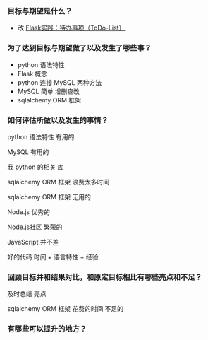 ### 目标与期望是什么？

* 改 [Flask实践：待办事项（ToDo-List）](https://zhuanlan.zhihu.com/p/23834410)



### 为了达到目标与期望做了以及发生了哪些事？

* <!-- 了解 --> python 语法特性
* <!-- 了解 --> Flask 概念
* <!-- 了解 --> python 连接 MySQL 两种方法
* <!-- 了解 --> MySQL 简单 增删查改
* <!-- 深入了解 --> sqlalchemy ORM 框架


### 如何评估所做以及发生的事情？


python 语法特性 <!-- 是 --> 有用的

MySQL <!-- 是 --> 有用的

我 <!-- 不应该盲目去学 --> python 的相关 库

sqlalchemy ORM 框架 <!-- 是 --> 浪费太多时间

sqlalchemy ORM 框架 <!-- 是 --> 无用的

Node.js <!-- 是 --> 优秀的

Node.js社区 <!-- 是 --> 繁荣的

JavaScript <!-- 是 --> 并不差

好的代码 <!-- 等于 --> 时间 + 语言特性 + 经验



### 回顾目标并和结果对比，和原定目标相比有哪些亮点和不足？


及时总结 <!-- 是 --> 亮点

sqlalchemy ORM 框架 花费的时间 <!-- 是 --> 不足的


### 有哪些可以提升的地方？



















